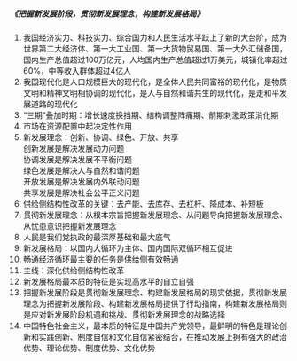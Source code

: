 ##### 《把握新发展阶段，贯彻新发展理念，构建新发展格局》

1. 我国经济实力、科技实力、综合国力和人民生活水平跃上了新的大台阶，成为世界第二大经济体、第一大工业国、第一大货物贸易国、第一大外汇储备国，国内生产总值超过100万亿元，人均国内生产总值超过1万美元，城镇化率超过60%，中等收入群体超过4亿人
2. 我国现代化是人口规模巨大的现代化，是全体人民共同富裕的现代化，是物质文明和精神文明相协调的现代化，是人与自然和谐共生的现代化，是走和平发展道路的现代化
3. “三期”叠加时期：增长速度换挡期、结构调整阵痛期、前期刺激政策消化期
4. 市场在资源配置中起决定性作用
5. 新发展理念：创新、协调、绿色、开放、共享  
   创新发展是解决发展动力问题  
   协调发展是解决发展不平衡问题  
   绿色发展是解决人与自然和谐问题  
   开放发展是解决发展内外联动问题  
   共享发展是解决社会公平正义问题  
6. 供给侧结构性改革的关键：去产能、去库存、去杠杆、降成本、补短板
7. 贯彻新发展理念：从根本宗旨把握新发展理念、从问题导向把握新发展理念、从忧患意识把握新发展理念
8. 人民是我们党执政的最深厚基础和最大底气
9. 新发展格局：以国内大循环为主体、国内国际双循环相互促进
10. 畅通经济循环最主要的任务是供给侧有效畅通
11. 主线：深化供给侧结构性改革
12. 新发展格局最本质的特征是实现高水平的自立自强
13. 把握新发展阶段是贯彻新发展理念、构建新发展格局的现实依据，贯彻新发展理念为把握新发展阶段、构建新发展格局提供了行动指南，构建新发展格局则是应对新发展阶段机遇和挑战、贯彻新发展理念的战略选择
14. 中国特色社会主义，最本质的特征是中国共产党领导，最鲜明的特色是理论创新和实践创新、制度自信和文化自信紧密结合，在推动发展上拥有强大的政治优势、理论优势、制度优势、文化优势